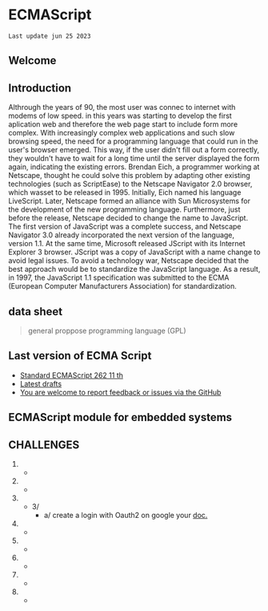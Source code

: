 # ECMAScript
` Last update jun 25 2023 `
## Welcome
## Introduction
Althrough the years of 90, the most user was connec to internet with modems of low speed. in this years was starting to develop the first aplication web and therefore the web page start to include form more complex.
With increasingly complex web applications and such slow browsing speed, the need for a programming language that could run in the user's browser emerged. This way, if the user didn't fill out a form correctly, they wouldn't have to wait for a long time until the server displayed the form again, indicating the existing errors.
Brendan Eich, a programmer working at Netscape, thought he could solve this problem by adapting other existing technologies (such as ScriptEase) to the Netscape Navigator 2.0 browser, which wasset to be released in 1995. Initially, Eich named his language LiveScript.
Later, Netscape formed an alliance with Sun Microsystems for the development of the new programming language. Furthermore, just before the release, Netscape decided to change the name to JavaScript.
The first version of JavaScript was a complete success, and Netscape Navigator 3.0 already incorporated the next version of the language, version 1.1. At the same time, Microsoft released JScript with its Internet Explorer 3 browser. JScript was a copy of JavaScript with a name change to avoid legal issues.
To avoid a technology war, Netscape decided that the best approach would be to standardize the JavaScript language. As a result, in 1997, the JavaScript 1.1 specification was submitted to the ECMA (European Computer Manufacturers Association) for standardization.
## data sheet
> general proppose programming language (GPL)

## Last version of ECMA Script
- <a href="https://262.ecma-international.org/11.0/"> Standard ECMAScript 262 11 th</a>
- <a href="https://github.com/tc39/ecma262"> Latest drafts </a>
- <a href="https://github.com/tc39/ecma262/issues">You are welcome to report feedback or issues via the GitHub</a>






## ECMAScript module for embedded systems


## CHALLENGES
1. -
2. -
3. - 3/
     - a/ create a login with Oauth2 on google your <a href="https://github.com/googleapis/google-api-nodejs-client/tree/main">doc.</a>
4. -
5. -
6. -
7. -
8. -
